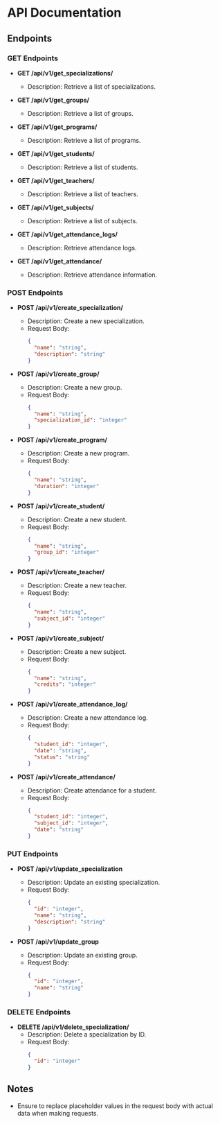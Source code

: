 # API Documentation

## Endpoints

### GET Endpoints

- **GET /api/v1/get_specializations/**
  - Description: Retrieve a list of specializations.

- **GET /api/v1/get_groups/**
  - Description: Retrieve a list of groups.

- **GET /api/v1/get_programs/**
  - Description: Retrieve a list of programs.

- **GET /api/v1/get_students/**
  - Description: Retrieve a list of students.

- **GET /api/v1/get_teachers/**
  - Description: Retrieve a list of teachers.

- **GET /api/v1/get_subjects/**
  - Description: Retrieve a list of subjects.

- **GET /api/v1/get_attendance_logs/**
  - Description: Retrieve attendance logs.

- **GET /api/v1/get_attendance/**
  - Description: Retrieve attendance information.

### POST Endpoints

- **POST /api/v1/create_specialization/**
  - Description: Create a new specialization.
  - Request Body: 
    ```json
    {
      "name": "string",
      "description": "string"
    }
    ```

- **POST /api/v1/create_group/**
  - Description: Create a new group.
  - Request Body: 
    ```json
    {
      "name": "string",
      "specialization_id": "integer"
    }
    ```

- **POST /api/v1/create_program/**
  - Description: Create a new program.
  - Request Body: 
    ```json
    {
      "name": "string",
      "duration": "integer"
    }
    ```

- **POST /api/v1/create_student/**
  - Description: Create a new student.
  - Request Body: 
    ```json
    {
      "name": "string",
      "group_id": "integer"
    }
    ```

- **POST /api/v1/create_teacher/**
  - Description: Create a new teacher.
  - Request Body: 
    ```json
    {
      "name": "string",
      "subject_id": "integer"
    }
    ```

- **POST /api/v1/create_subject/**
  - Description: Create a new subject.
  - Request Body: 
    ```json
    {
      "name": "string",
      "credits": "integer"
    }
    ```

- **POST /api/v1/create_attendance_log/**
  - Description: Create a new attendance log.
  - Request Body: 
    ```json
    {
      "student_id": "integer",
      "date": "string",
      "status": "string"
    }
    ```

- **POST /api/v1/create_attendance/**
  - Description: Create attendance for a student.
  - Request Body: 
    ```json
    {
      "student_id": "integer",
      "subject_id": "integer",
      "date": "string"
    }
    ```

### PUT Endpoints

- **POST /api/v1/update_specialization**
  - Description: Update an existing specialization.
  - Request Body: 
    ```json
    {
      "id": "integer",
      "name": "string",
      "description": "string"
    }
    ```

- **POST /api/v1/update_group**
  - Description: Update an existing group.
  - Request Body: 
    ```json
    {
      "id": "integer",
      "name": "string"
    }
    ```

### DELETE Endpoints

- **DELETE /api/v1/delete_specialization/**
  - Description: Delete a specialization by ID.
  - Request Body: 
    ```json
    {
      "id": "integer"
    }
    ```

## Notes
- Ensure to replace placeholder values in the request body with actual data when making requests.
